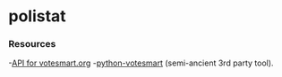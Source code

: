 # polistat

### Resources
-<a href="http://api.votesmart.org/docs/">API for votesmart.org</a>
-<a href="https://github.com/votesmart/python-votesmart/tree/master">python-votesmart</a> (semi-ancient 3rd party tool).
